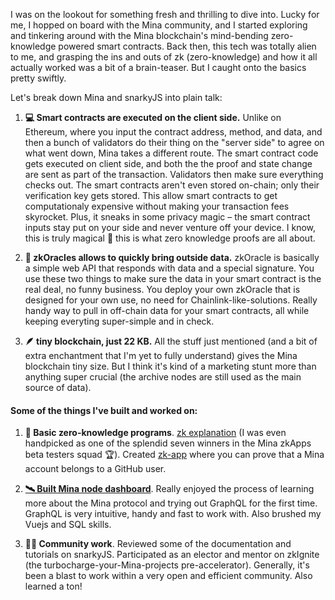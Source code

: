 I was on the lookout for something fresh and thrilling to dive into. Lucky for me, I hopped on board with the Mina community, and I started exploring and tinkering around with the Mina blockchain's mind-bending zero-knowledge powered smart contracts. Back then, this tech was totally alien to me, and grasping the ins and outs of zk (zero-knowledge) and how it all actually worked was a bit of a brain-teaser. But I caught onto the basics pretty swiftly.

Let's break down Mina and snarkyJS into plain talk:

1. **💻 Smart contracts are executed on the client side.** Unlike on Ethereum, where you input the contract address, method, and data, and then a bunch of validators do their thing on the "server side" to agree on what went down, Mina takes a different route. The smart contract code gets executed on client side, and both the the proof and state change are sent as part of the transaction. Validators then make sure everything checks out. The smart contracts aren't even stored on-chain; only their verification key gets stored. This allow smart contracts to get computationaly expensive without making your transaction fees skyrocket. Plus, it sneaks in some privacy magic – the smart contract inputs stay put on your side and never venture off your device. I know, this is truly magical 👀 this is what zero knowledge proofs are all about.

2. **🔮 zkOracles allows to quickly bring outside data.** zkOracle is basically a simple web API that responds with data and a special signature. You use these two things to make sure the data in your smart contract is the real deal, no funny business. You deploy your own zkOracle that is designed for your own use, no need for Chainlink-like-solutions. Really handy way to pull in off-chain data for your smart contracts, all while keeping everyting super-simple and in check.

3. **🪶 tiny blockchain, just 22 KB.** All the stuff just mentioned (and a bit of extra enchantment that I'm yet to fully understand) gives the Mina blockchain tiny size. But I think it's kind of a marketing stunt more than anything super crucial (the archive nodes are still used as the main source of data).

#### Some of the things I've built and worked on:

1. **📜 Basic zero-knowledge programs**. [zk explanation](https://zkapp-ui.vercel.app/) (I was even handpicked as one of the splendid seven winners in the Mina zkApps beta testers squad 🏆). Created [zk-app](http://zk-mina-github.vercel.app/) where you can prove that a Mina account belongs to a GitHub user.

2. **[🛰️ Built Mina node dashboard](https://mina-node-dashboard.vercel.app/)**. Really enjoyed the process of learning more about the Mina protocol and trying out GraphQL for the first time. GraphQL is very intuitive, handy and fast to work with. Also brushed my Vuejs and SQL skills.

3. **👷‍♂️ Community work**. Reviewed some of the documentation and tutorials on snarkyJS. Participated as an elector and mentor on zkIgnite (the turbocharge-your-Mina-projects pre-accelerator). Generally, it's been a blast to work within a very open and efficient community. Also learned a ton! 
